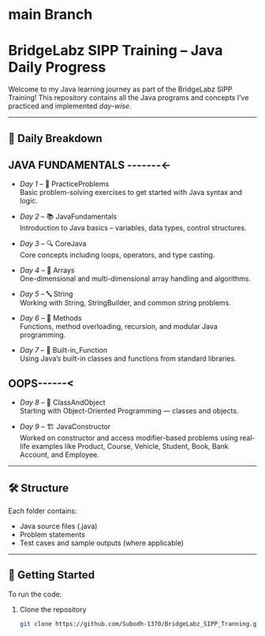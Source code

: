 # main Branch
# BridgeLabz SIPP Training – Java Daily Progress

Welcome to my Java learning journey as part of the BridgeLabz SIPP Training! This repository contains all the Java programs and concepts I’ve practiced and implemented *day-wise*.

---

## 📅 Daily Breakdown

## JAVA FUNDAMENTALS -------<-

- *Day 1* – 🧠 PracticeProblems  
  Basic problem-solving exercises to get started with Java syntax and logic.

- *Day 2* – 📚 JavaFundamentals  
  Introduction to Java basics – variables, data types, control structures.

- *Day 3* – 🔍 CoreJava  
  Core concepts including loops, operators, and type casting.

- *Day 4* – 🧮 Arrays  
  One-dimensional and multi-dimensional array handling and algorithms.

- *Day 5* – 🔤 String  
  Working with String, StringBuilder, and common string problems.

- *Day 6* – 🔁 Methods  
  Functions, method overloading, recursion, and modular Java programming.

- *Day 7* – 🧩 Built-in_Function  
  Using Java’s built-in classes and functions from standard libraries.
  
## OOPS------<

- *Day 8* – 🧱 ClassAndObject  
  Starting with Object-Oriented Programming — classes and objects.

- *Day 9* – 🏗 JavaConstructor  
  Worked on constructor and access modifier-based problems using real-life examples like Product, Course, Vehicle, Student, Book, Bank Account, and Employee.


---

## 🛠 Structure

Each folder contains:
- Java source files (.java)
- Problem statements
- Test cases and sample outputs (where applicable)

---

## 🚀 Getting Started

To run the code:
1. Clone the repository  
   ```bash
   git clone https://github.com/Subodh-1370/BridgeLabz_SIPP_Tranning.git
